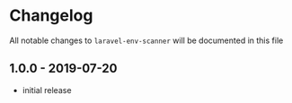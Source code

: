 # Changelog

All notable changes to `laravel-env-scanner` will be documented in this file

## 1.0.0 - 2019-07-20

- initial release

